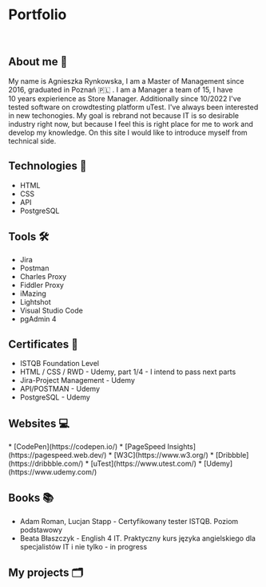 <h1>Portfolio</h1>
<br>
<h2>About me 🪪 </h2>
<p>My name is Agnieszka Rynkowska, I am a Master of Management since 2016, graduated in Poznań 🇵🇱 . I am a Manager a team of 15, I have <br>10 years expierience as Store Manager. Additionally since 10/2022 I've tested software on crowdtesting platform uTest. I've always been interested in new techonogies. My goal is rebrand not because IT is so desirable industry right now, but because I feel this is right place for me to work and develop my knowledge. On this site I would like to introduce myself from technical side.</p>
<h2>Technologies 💾 </h2>
<ul>
  <li>HTML</li>
  <li>CSS</li>
  <li>API</li>
  <li>PostgreSQL</li>
</ul> 
<h2>Tools 🛠 </h2>
<ul>
  <li>Jira</li>
  <li>Postman</li>
  <li>Charles Proxy</li>
  <li>Fiddler Proxy</li>
  <li>iMazing</li>
  <li>Lightshot</li>
  <li>Visual Studio Code</li>
  <li>pgAdmin 4</li>
</ul>
<h2>Certificates 📜 </h2> 
<ul>
  <li>ISTQB Foundation Level </li>
  <li>HTML / CSS / RWD - Udemy, part 1/4 - I intend to pass next parts</li>
  <li>Jira-Project Management - Udemy</li>
  <li>API/POSTMAN - Udemy </li>
  <li>PostgreSQL - Udemy</li>
</ul>
<h2>Websites 💻 </h2>
* [CodePen](https://codepen.io/)
* [PageSpeed Insights](https://pagespeed.web.dev/)
* [W3C](https://www.w3.org/)
* [Dribbble](https://dribbble.com/)
* [uTest](https://www.utest.com/)
* [Udemy](https://www.udemy.com/)
<h2>Books 📚 </h2>
<ul>
  <li>Adam Roman, Lucjan Stapp - Certyfikowany tester ISTQB. Poziom podstawowy</li>
  <li>Beata Błaszczyk - English 4 IT. Praktyczny kurs języka angielskiego dla specjalistów IT i nie tylko - in progress</li>
</ul>
<h2>My projects 🗂 </h2>

